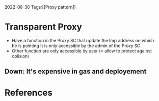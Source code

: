2022-08-30
Tags:[[Proxy pattern]]

# Transparent Proxy
- Have a function in the Proxy SC that update the Imp address on which he is pointing
    It is only accessible by the admin of the Proxy SC
- Other function are only accessible by user (= allow to protect against colision)

Down: It's expensive in gas and deployement
---
# References
